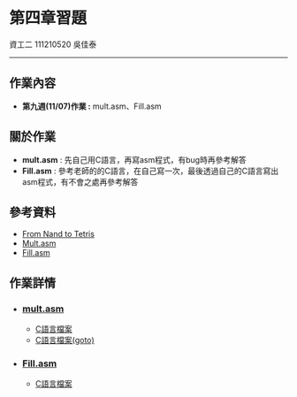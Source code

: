 # 第四章習題
資工二 111210520 吳佳泰

---

## 作業內容
* **第九週(11/07)作業 :** mult.asm、Fill.asm

## 關於作業
* **mult.asm** : 先自己用C語言，再寫asm程式，有bug時再參考解答
* **Fill.asm** : 參考老師的的C語言，在自己寫一次，最後透過自己的C語言寫出asm程式，有不會之處再參考解答

## 參考資料
* [From Nand to Tetris](https://www.nand2tetris.org/)
* [Mult.asm](https://github.com/ccc112a/cpu2os/blob/master/03-nand2tetris/04/mult/Mult.asm)
* [Fill.asm](https://github.com/ccc112a/cpu2os/blob/master/03-nand2tetris/04/fill2/Fill.asm)

## 作業詳情
* ### [mult.asm](mult/mult.asm)
    * [C語言檔案](mult/mult.c)
    * [C語言檔案(goto)](mult/multGoto.c)

* ### [Fill.asm](mult/Fill.asm)
    * [C語言檔案](fill/fill.c)